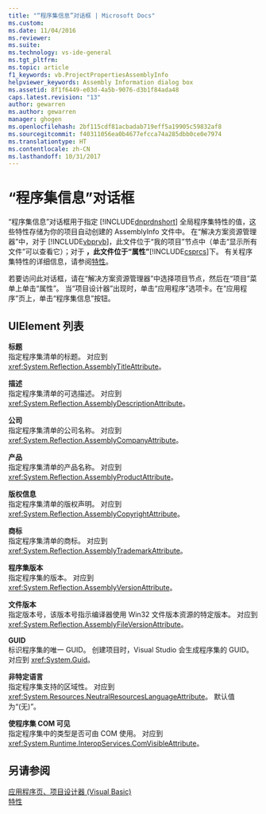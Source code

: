 ```yaml
---
title: "“程序集信息”对话框 | Microsoft Docs"
ms.custom: 
ms.date: 11/04/2016
ms.reviewer: 
ms.suite: 
ms.technology: vs-ide-general
ms.tgt_pltfrm: 
ms.topic: article
f1_keywords: vb.ProjectPropertiesAssemblyInfo
helpviewer_keywords: Assembly Information dialog box
ms.assetid: 8f1f6449-e03d-4a5b-9076-d3b1f84ada48
caps.latest.revision: "13"
author: gewarren
ms.author: gewarren
manager: ghogen
ms.openlocfilehash: 2bf115cdf81acbadab719eff5a19905c59832af8
ms.sourcegitcommit: f40311056ea0b4677efcca74a285dbb0ce0e7974
ms.translationtype: HT
ms.contentlocale: zh-CN
ms.lasthandoff: 10/31/2017
---
```

# <a name="assembly-information-dialog-box"></a>“程序集信息”对话框
“程序集信息”对话框用于指定 [!INCLUDE[dnprdnshort](../../code-quality/includes/dnprdnshort_md.md)] 全局程序集特性的值，这些特性存储为你的项目自动创建的 AssemblyInfo 文件中。 在“解决方案资源管理器”中，对于 [!INCLUDE[vbprvb](../../code-quality/includes/vbprvb_md.md)]，此文件位于“我的项目”节点中（单击“显示所有文件”可以查看它）；对于 **，此文件位于“属性”**[!INCLUDE[csprcs](../../data-tools/includes/csprcs_md.md)]下。 有关程序集特性的详细信息，请参阅[特性](http://msdn.microsoft.com/Library/ae334cee-d96c-4243-a5e3-06dd7fcaf205)。  
  
 若要访问此对话框，请在“解决方案资源管理器”中选择项目节点，然后在“项目”菜单上单击“属性”。 当“项目设计器”出现时，单击“应用程序”选项卡。在“应用程序”页上，单击“程序集信息”按钮。  
  
## <a name="uielement-list"></a>UIElement 列表  
 **标题**  
 指定程序集清单的标题。 对应到 <xref:System.Reflection.AssemblyTitleAttribute>。  
  
 **描述**  
 指定程序集清单的可选描述。 对应到 <xref:System.Reflection.AssemblyDescriptionAttribute>。  
  
 **公司**  
 指定程序集清单的公司名称。 对应到 <xref:System.Reflection.AssemblyCompanyAttribute>。  
  
 **产品**  
 指定程序集清单的产品名称。 对应到 <xref:System.Reflection.AssemblyProductAttribute>。  
  
 **版权信息**  
 指定程序集清单的版权声明。 对应到 <xref:System.Reflection.AssemblyCopyrightAttribute>。  
  
 **商标**  
 指定程序集清单的商标。 对应到 <xref:System.Reflection.AssemblyTrademarkAttribute>。  
  
 **程序集版本**  
 指定程序集的版本。 对应到 <xref:System.Reflection.AssemblyVersionAttribute>。  
  
 **文件版本**  
 指定版本号，该版本号指示编译器使用 Win32 文件版本资源的特定版本。 对应到 <xref:System.Reflection.AssemblyFileVersionAttribute>。  
  
 **GUID**  
 标识程序集的唯一 GUID。 创建项目时，Visual Studio 会生成程序集的 GUID。 对应到 <xref:System.Guid>。  
  
 **非特定语言**  
 指定程序集支持的区域性。 对应到 <xref:System.Resources.NeutralResourcesLanguageAttribute>。 默认值为“(无)”。  
  
 **使程序集 COM 可见**  
 指定程序集中的类型是否可由 COM 使用。 对应到 <xref:System.Runtime.InteropServices.ComVisibleAttribute>。  
  
## <a name="see-also"></a>另请参阅  
 [应用程序页、项目设计器 (Visual Basic)](../../ide/reference/application-page-project-designer-visual-basic.md)   
 [特性](http://msdn.microsoft.com/Library/ae334cee-d96c-4243-a5e3-06dd7fcaf205)
